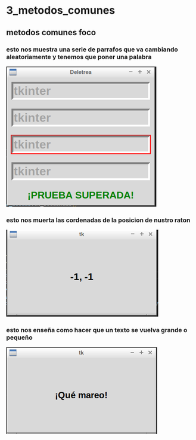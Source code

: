 # 3_metodos_comunes

## metodos comunes foco

### esto nos muestra una serie de parrafos que va cambiando aleatoriamente y tenemos que poner una palabra

![metodos_comunes_foco](foco.png "metodos_comunes_foco")

### esto nos muerta las cordenadas de la posicion de nustro raton 

![metodos_comunes_posicion_raton](raton.png "metodos_comunes_posicion_raton")

### esto nos enseña como hacer que un texto se vuelva grande o pequeño 

![metodos_comunes_temporizadores](temporizador.png "metodos_comunes_temporizadores")